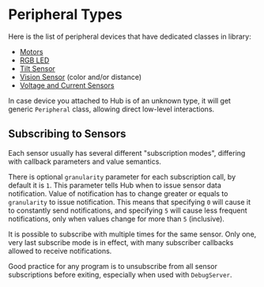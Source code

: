 # Peripheral Types

Here is the list of peripheral devices that have dedicated classes in library:

- [Motors](Motor.md)
- [RGB LED](LED.md)
- [Tilt Sensor](TiltSensor.md)
- [Vision Sensor](VisionSensor.md) (color and/or distance)
- [Voltage and Current Sensors](VoltageCurrent.md)

In case device you attached to Hub is of an unknown type, it will get generic `Peripheral` class, allowing direct low-level interactions.

## Subscribing to Sensors
Each sensor usually has several different "subscription modes", differing with callback parameters and value semantics. 

There is optional `granularity` parameter for each subscription call, by default it is `1`. This parameter tells Hub when to issue sensor data notification. Value of notification has to change greater or equals to `granularity` to issue notification. This means that specifying `0` will cause it to constantly send notifications, and specifying `5` will cause less frequent notifications, only when values change for more than `5` (inclusive).

It is possible to subscribe with multiple times for the same sensor. Only one, very last subscribe mode is in effect, with many subscriber callbacks allowed to receive notifications. 

Good practice for any program is to unsubscribe from all sensor subscriptions before exiting, especially when used with `DebugServer`.
